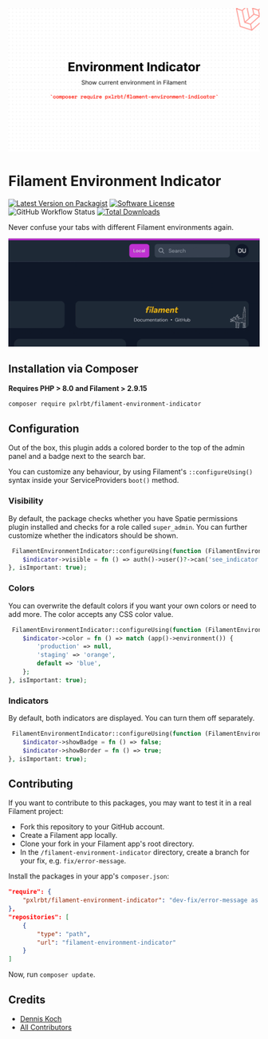 ![header](./.github/resources/header.png)


# Filament Environment Indicator

[![Latest Version on Packagist](https://img.shields.io/packagist/v/pxlrbt/filament-environment-indicator.svg?include_prereleases)](https://packagist.org/packages/pxlrbt/filament-environment-indicator)
[![Software License](https://img.shields.io/badge/license-MIT-brightgreen.svg)](LICENSE.md)
![GitHub Workflow Status](https://img.shields.io/github/workflow/status/pxlrbt/filament-environment-indicator/Code%20Style?label=code%20style)
[![Total Downloads](https://img.shields.io/packagist/dt/pxlrbt/filament-environment-indicator.svg)](https://packagist.org/packages/pxlrbt/filament-environment-indicator)

Never confuse your tabs with different Filament environments again.

![Screenshot](./.github/resources/preview.gif)

## Installation via Composer

**Requires PHP > 8.0 and Filament > 2.9.15**

```bash
composer require pxlrbt/filament-environment-indicator
```

## Configuration

Out of the box, this plugin adds a colored border to the top of the admin panel and a badge next to the search bar.

You can customize any behaviour, by using Filament's `::configureUsing()` syntax inside your ServiceProviders `boot()` method.

### Visibility

By default, the package checks whether you have Spatie permissions plugin installed and checks for a role called `super_admin`. You can further customize whether the indicators should be shown.

```php
 FilamentEnvironmentIndicator::configureUsing(function (FilamentEnvironmentIndicator $indicator) {
    $indicator->visible = fn () => auth()->user()?->can('see_indicator');
}, isImportant: true);
```

### Colors

You can overwrite the default colors if you want your own colors or need to add more. The color accepts any CSS color value.

```php
 FilamentEnvironmentIndicator::configureUsing(function (FilamentEnvironmentIndicator $indicator) {
    $indicator->color = fn () => match (app()->environment()) {
        'production' => null,
        'staging' => 'orange',
        default => 'blue',
    };
}, isImportant: true);
```

### Indicators

By default, both indicators are displayed. You can turn them off separately.

```php
 FilamentEnvironmentIndicator::configureUsing(function (FilamentEnvironmentIndicator $indicator) {
    $indicator->showBadge = fn () => false;
    $indicator->showBorder = fn () => true;
}, isImportant: true);
```

## Contributing

If you want to contribute to this packages, you may want to test it in a real Filament project:

- Fork this repository to your GitHub account.
- Create a Filament app locally.
- Clone your fork in your Filament app's root directory.
- In the `/filament-environment-indicator` directory, create a branch for your fix, e.g. `fix/error-message`.

Install the packages in your app's `composer.json`:

```json
"require": {
    "pxlrbt/filament-environment-indicator": "dev-fix/error-message as main-dev",
},
"repositories": [
    {
        "type": "path",
        "url": "filament-environment-indicator"
    }
]
```

Now, run `composer update`.

## Credits
- [Dennis Koch](https://github.com/pxlrbt)
- [All Contributors](../../contributors)
